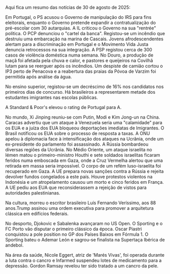 Aqui fica um resumo das notícias de 30 de agosto de 2025:

Em Portugal, o PS acusou o Governo de manipulação do IRS para fins eleitorais, enquanto o Governo pretende expandir a contratualização do pré-escolar com 30 autarquias. A IL criticou o Governo na sua "rentrée" política. O PCP denunciou o "cartel da banca". Registou-se um incêndio que destruiu uma embarcação na marina de Cascais. Jovens afrodescendentes alertam para a discriminação em Portugal e o Movimento Vida Justa denuncia retrocessos na sua integração. A PSP registou cerca de 300 casos de violência doméstica numa semana. No Douro, a produção de maçã foi afetada pela chuva e calor, e pastores e queijeiros na Covilhã lutam para se reerguer após os incêndios. Um despiste de camião cortou o IP3 perto de Penacova e a reabertura das praias da Póvoa de Varzim foi permitida após análise da água.

No ensino superior, registou-se um decréscimo de 16% nos candidatos nos primeiros dias de concurso. Há brasileiros a representarem metade dos estudantes imigrantes nas escolas públicas.

A Standard & Poor's elevou o rating de Portugal para A.

No mundo, Xi Jinping reuniu-se com Putin, Modi e Kim Jong-un na China. Caracas advertiu que um ataque à Venezuela seria uma "calamidade" para os EUA e a juíza dos EUA bloqueou deportações imediatas de Imigrantes. O Brasil notificou os EUA sobre o processo de resposta a taxas. A ONU apelou à diplomacia face à intensificação dos ataques na Ucrânia, onde um ex-presidente do parlamento foi assassinado. A Rússia bombardeou diversas regiões da Ucrânia. No Médio Oriente, um ataque israelita no Iémen matou o primeiro-ministro Houthi e sete soldados israelitas ficaram feridos numa emboscada em Gaza, onde a Cruz Vermelha alertou que uma retirada em massa seria impossível. O corpo de um refém luso-israelita foi recuperado em Gaza. A UE prepara novas sanções contra a Rússia e rejeita devolver fundos congelados a este país. Houve protestos violentos na Indonésia e um atropelamento causou um morto e cinco feridos em França. A UE pediu aos EUA que reconsiderassem a rejeição de vistos para autoridades palestinianas.

Na cultura, morreu o escritor brasileiro Luís Fernando Veríssimo, aos 88 anos.Trump assinou uma ordem executiva para promover a arquitetura clássica em edifícios federais.

No desporto, Djokovic e Sabalenka avançaram no US Open. O Sporting e o FC Porto vão disputar o primeiro clássico da época. Oscar Piastri conquistou a pole position no GP dos Países Baixos em Fórmula 1. O Sporting bateu o Ademar León e sagrou-se finalista na Supertaça Ibérica de andebol.

Na área da saúde, Nicole Eggert, atriz de 'Marés Vivas', foi operada durante a luta contra o cancro e Infarmed suspendeu lotes de medicamento para a depressão. Gordon Ramsay revelou ter sido tratado a um cancro da pele.
